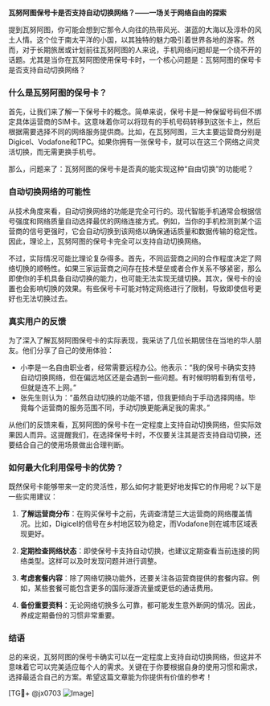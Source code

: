 **瓦努阿图保号卡是否支持自动切换网络？——一场关于网络自由的探索**

提到瓦努阿图，你可能会想到它那令人向往的热带风光、湛蓝的大海以及淳朴的风土人情。这个位于南太平洋的小国，以其独特的魅力吸引着世界各地的游客。然而，对于长期旅居或计划前往瓦努阿图的人来说，手机网络问题却是一个绕不开的话题。尤其是当你在瓦努阿图使用保号卡时，一个核心问题是：瓦努阿图的保号卡是否支持自动切换网络？

### 什么是瓦努阿图的保号卡？

首先，让我们来了解一下保号卡的概念。简单来说，保号卡是一种保留号码但不绑定具体运营商的SIM卡。这意味着你可以将现有的手机号码转移到这张卡上，然后根据需要选择不同的网络服务提供商。比如，在瓦努阿图，三大主要运营商分别是Digicel、Vodafone和TPC。如果你拥有一张保号卡，就可以在这三个网络之间灵活切换，而无需更换手机号。

那么，问题来了：瓦努阿图的保号卡是否真的能实现这种“自由切换”的功能呢？

### 自动切换网络的可能性

从技术角度来看，自动切换网络的功能是完全可行的。现代智能手机通常会根据信号强度和网络质量自动选择最优的网络连接方式。例如，当你的手机检测到某个运营商的信号更强时，它会自动切换到该网络以确保通话质量和数据传输的稳定性。因此，理论上，瓦努阿图的保号卡完全可以支持自动切换网络。

不过，实际情况可能比理论复杂得多。首先，不同运营商之间的合作程度决定了网络切换的顺畅性。如果三家运营商之间存在技术壁垒或者合作关系不够紧密，那么即使你的手机具备自动切换的能力，也可能无法实现无缝切换。其次，保号卡的设置也会影响切换的效果。有些保号卡可能对特定网络进行了限制，导致即使信号更好也无法切换过去。

### 真实用户的反馈

为了深入了解瓦努阿图保号卡的实际表现，我采访了几位长期居住在当地的华人朋友。他们分享了自己的使用体验：

- 小李是一名自由职业者，经常需要远程办公。他表示：“我的保号卡确实支持自动切换网络，但在偏远地区还是会遇到一些问题。有时候明明看到有信号，但就是连不上网。”
- 张先生则认为：“虽然自动切换的功能不错，但我更倾向于手动选择网络。毕竟每个运营商的服务范围不同，手动切换更能满足我的需求。”

从他们的反馈来看，瓦努阿图的保号卡在一定程度上支持自动切换网络，但实际效果因人而异。这提醒我们，在选择保号卡时，不仅要关注其是否支持自动切换，还要结合自己的使用场景做出合理判断。

### 如何最大化利用保号卡的优势？

既然保号卡能够带来一定的灵活性，那么如何才能更好地发挥它的作用呢？以下是一些实用建议：

1. **了解运营商分布**：在购买保号卡之前，先调查清楚三大运营商的网络覆盖情况。比如，Digicel的信号在乡村地区较为稳定，而Vodafone则在城市区域表现更好。
   
2. **定期检查网络状态**：即使保号卡支持自动切换，也建议定期查看当前连接的网络类型。这样可以及时发现问题并进行调整。

3. **考虑套餐内容**：除了网络切换功能外，还要关注各运营商提供的套餐内容。例如，某些套餐可能包含更多的国际漫游流量或更低的通话费用。

4. **备份重要资料**：无论网络切换多么可靠，都可能发生意外断网的情况。因此，养成定期备份的习惯非常重要。

### 结语

总的来说，瓦努阿图的保号卡确实可以在一定程度上支持自动切换网络，但这并不意味着它可以完美适应每个人的需求。关键在于你要根据自身的使用习惯和需求，选择最适合自己的方案。希望这篇文章能为你提供有价值的参考！

[TG💪+ @jx0703 ![Image](https://github.com/user-attachments/assets/dbca1d08-cadb-493c-b0ec-ad6f7a83f270)]